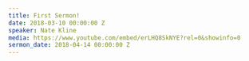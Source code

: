 ```yaml
---
title: First Sermon!
date: 2018-03-10 00:00:00 Z
speaker: Nate Kline
media: https://www.youtube.com/embed/erLHQ8SkNYE?rel=0&showinfo=0
sermon_date: 2018-04-14 00:00:00 Z
---
```


